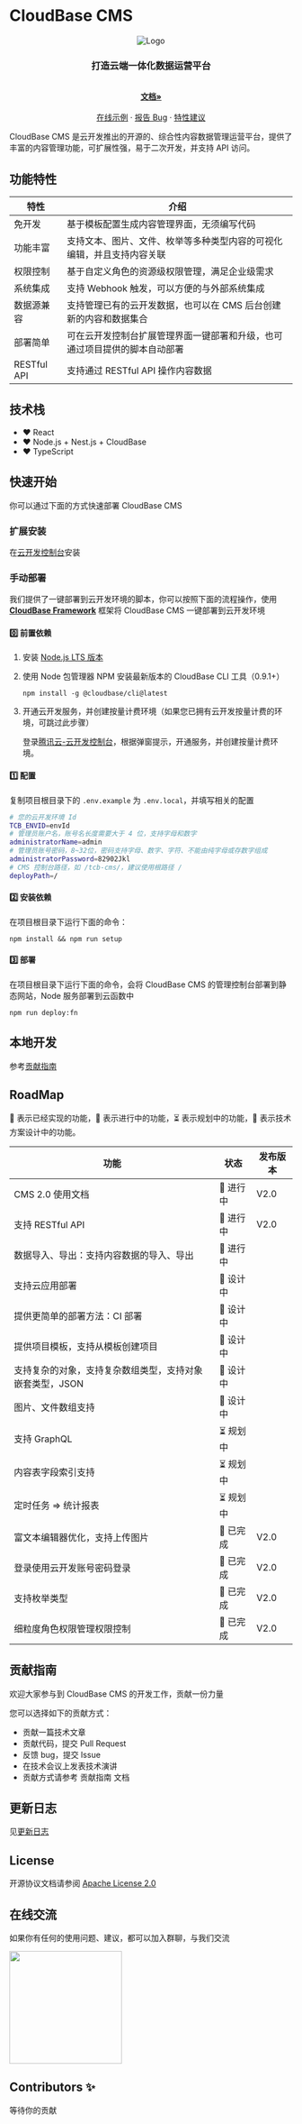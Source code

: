 # CloudBase CMS

<p align="center">
  <img src="./docs/assets/banner.png" alt="Logo">
  <h3 align="center">
    打造云端一体化数据运营平台
  </h3>
  <p align="center">
    <br />
    <a href="https://github.com/TencentCloudBase/cloudbase-extension-cms">
      <strong>文档»</strong>
    </a>
    <br />
    <br />
    <a href="https://cms-demo-1252710547.tcloudbaseapp.com/#/login" target="_blank">在线示例</a>
    ·
    <a href="https://github.com/TencentCloudBase/cloudbase-extension-cms/issues">报告 Bug</a>
    ·
    <a href="https://github.com/TencentCloudBase/cloudbase-extension-cms/issues">特性建议</a>
  </p>
</p>

CloudBase CMS 是云开发推出的开源的、综合性内容数据管理运营平台，提供了丰富的内容管理功能，可扩展性强，易于二次开发，并支持 API 访问。

## 功能特性

| 特性        | 介绍                                                                       |
| ----------- | -------------------------------------------------------------------------- |
| 免开发      | 基于模板配置生成内容管理界面，无须编写代码                                 |
| 功能丰富    | 支持文本、图片、文件、枚举等多种类型内容的可视化编辑，并且支持内容关联     |
| 权限控制    | 基于自定义角色的资源级权限管理，满足企业级需求                             |
| 系统集成    | 支持 Webhook 触发，可以方便的与外部系统集成                                |
| 数据源兼容  | 支持管理已有的云开发数据，也可以在 CMS 后台创建新的内容和数据集合          |
| 部署简单    | 可在云开发控制台扩展管理界面一键部署和升级，也可通过项目提供的脚本自动部署 |
| RESTful API | 支持通过 RESTful API 操作内容数据                                          |

## 技术栈

- ❤️ React
- ❤️ Node.js + Nest.js + CloudBase
- ❤️ TypeScript

## 快速开始

你可以通过下面的方式快速部署 CloudBase CMS

### 扩展安装

在[云开发控制台](https://console.cloud.tencent.com/tcb/cms)安装

### 手动部署

我们提供了一键部署到云开发环境的脚本，你可以按照下面的流程操作，使用 **[CloudBase Framework](https://github.com/TencentCloudBase/cloudbase-framework)** 框架将 CloudBase CMS 一键部署到云开发环境

#### 0️⃣ 前置依赖

1. 安装 [Node.js LTS 版本](https://nodejs.org/zh-cn/)
2. 使用 Node 包管理器 NPM 安装最新版本的 CloudBase CLI 工具（0.9.1+）

   `npm install -g @cloudbase/cli@latest`

3. 开通云开发服务，并创建按量计费环境（如果您已拥有云开发按量计费的环境，可跳过此步骤）

   登录[腾讯云-云开发控制台](https://console.cloud.tencent.com/tcb/env/index?from=cli&source=cloudbase-cms&action=CreateEnv)，根据弹窗提示，开通服务，并创建按量计费环境。

#### 1️⃣ 配置

复制项目根目录下的 `.env.example` 为 `.env.local`，并填写相关的配置

```bash
# 您的云开发环境 Id
TCB_ENVID=envId
# 管理员账户名，账号名长度需要大于 4 位，支持字母和数字
administratorName=admin
# 管理员账号密码，8~32位，密码支持字母、数字、字符、不能由纯字母或存数字组成
administratorPassword=82902Jkl
# CMS 控制台路径，如 /tcb-cms/，建议使用根路径 /
deployPath=/
```

#### 2️⃣ 安装依赖

在项目根目录下运行下面的命令：

```
npm install && npm run setup
```

#### 3️⃣ 部署

在项目根目录下运行下面的命令，会将 CloudBase CMS 的管理控制台部署到静态网站，Node 服务部署到云函数中

```
npm run deploy:fn
```

## 本地开发

参考[贡献指南](./CONTRIBUTING.md)

## RoadMap

🚀 表示已经实现的功能，👷 表示进行中的功能，⏳ 表示规划中的功能，🏹 表示技术方案设计中的功能。

| 功能                                                     | 状态      | 发布版本 |
| -------------------------------------------------------- | --------- | -------- |
| CMS 2.0 使用文档                                         | 👷 进行中 | V2.0     |
| 支持 RESTful API                                         | 👷 进行中 | V2.0     |
| 数据导入、导出：支持内容数据的导入、导出                 | 👷 进行中 |          |
| 支持云应用部署                                           | 🏹 设计中 |          |
| 提供更简单的部署方法：CI 部署                            | 🏹 设计中 |          |
| 提供项目模板，支持从模板创建项目                         | 🏹 设计中 |          |
| 支持复杂的对象，支持复杂数组类型，支持对象嵌套类型，JSON | 🏹 设计中 |          |
| 图片、文件数组支持                                       | 🏹 设计中 |          |
| 支持 GraphQL                                             | ⏳ 规划中 |          |
| 内容表字段索引支持                                       | ⏳ 规划中 |          |
| 定时任务 ⇒ 统计报表                                      | ⏳ 规划中 |          |
| 富文本编辑器优化，支持上传图片                           | 🚀 已完成 | V2.0     |
| 登录使用云开发账号密码登录                               | 🚀 已完成 | V2.0     |
| 支持枚举类型                                             | 🚀 已完成 | V2.0     |
| 细粒度角色权限管理权限控制                               | 🚀 已完成 | V2.0     |

## 贡献指南

欢迎大家参与到 CloudBase CMS 的开发工作，贡献一份力量

您可以选择如下的贡献方式：

- 贡献一篇技术文章
- 贡献代码，提交 Pull Request
- 反馈 bug，提交 Issue
- 在技术会议上发表技术演讲
- 贡献方式请参考 贡献指南 文档

## 更新日志

见[更新日志](./CHANGELOG.md)

## License

开源协议文档请参阅 [Apache License 2.0](./LICENSE)

## 在线交流

如果你有任何的使用问题、建议，都可以加入群聊，与我们交流

<img src="./docs/assets/group.jpg" width="200px" alt=""/>

## Contributors ✨

等待你的贡献
